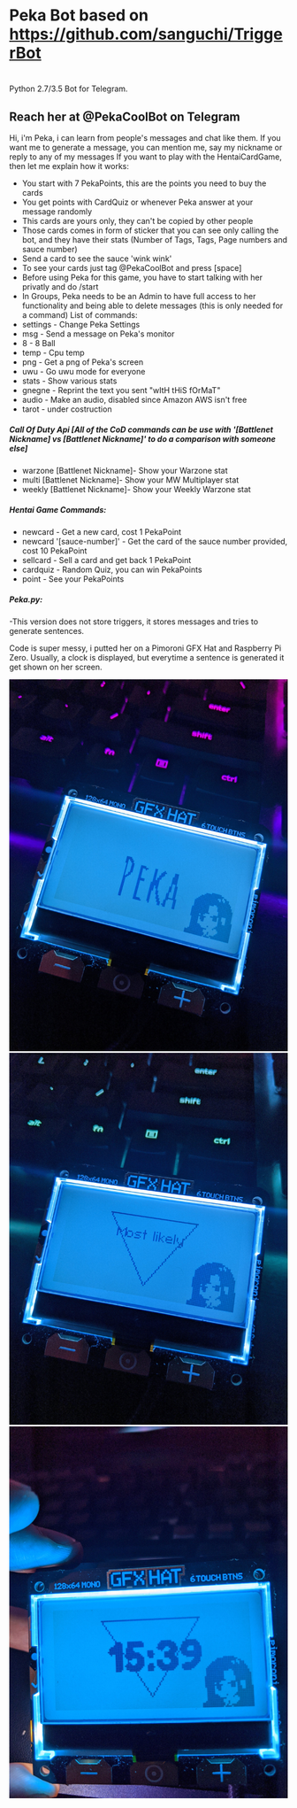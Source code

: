 # Peka Bot based on https://github.com/sanguchi/TriggerBot
# 
Python 2.7/3.5 Bot for Telegram. 

## Reach her at @PekaCoolBot on Telegram

Hi, i'm Peka, i can learn from people's messages and chat like them.
If you want me to generate a message, you can mention me, say my nickname or reply to any of my messages
If you want to play with the HentaiCardGame, then let me explain how it works:
- You start with 7 PekaPoints, this are the points you need to buy the cards
- You get points with CardQuiz or whenever Peka answer at your message randomly
- This cards are yours only, they can't be copied by other people
- Those cards comes in form of sticker that you can see only calling the bot, and they have their stats (Number of Tags, Tags, Page numbers and sauce number)
- Send a card to see the sauce 'wink wink'
- To see your cards just tag @PekaCoolBot and press [space]
- Before using Peka for this game, you have to start talking with her privatly and do /start
- In Groups, Peka needs to be an Admin to have full access to her functionality and being able to delete messages (this is only needed for a command)
List of commands:
- settings - Change Peka Settings
- msg - Send a message on Peka's monitor
- 8 - 8 Ball
- temp - Cpu temp 
- png - Get a png of Peka's screen 
- uwu - Go uwu mode for everyone
- stats - Show  various stats
- gnegne - Reprint the text you sent "wItH tHiS fOrMaT"
- audio - Make an audio, disabled since Amazon AWS isn't free
- tarot - under costruction

##### Call Of Duty Api [All of the CoD commands can be use with '[Battlenet Nickname] vs [Battlenet Nickname]' to do a comparison with someone else]
- warzone [Battlenet Nickname]- Show your Warzone stat
- multi [Battlenet Nickname]- Show your MW Multiplayer stat
- weekly [Battlenet Nickname]- Show your Weekly Warzone stat



##### Hentai Game Commands:
- newcard - Get a new card, cost 1 PekaPoint
- newcard '[sauce-number]' - Get the card of the sauce number provided, cost 10 PekaPoint
- sellcard - Sell a card and get back 1 PekaPoint
- cardquiz - Random Quiz, you can win PekaPoints
- point - See your PekaPoints

##### Peka.py:
-This version does not store triggers, it stores messages and tries to generate sentences.

Code is super messy, i putted her on a Pimoroni GFX Hat and Raspberry Pi Zero.
Usually, a clock is displayed, but everytime a sentence is generated it get shown on her screen.


![Image of Peka](https://github.com/GaelicThunder/PekaCoolBot/blob/master/Images/IMG_20200817_044753.jpg)
![Image of Peka](https://github.com/GaelicThunder/PekaCoolBot/blob/master/Images/IMG_20200817_044826.jpg)
![Image of Peka](https://github.com/GaelicThunder/PekaCoolBot/blob/master/Images/IMG_20200817_153957.jpg)
